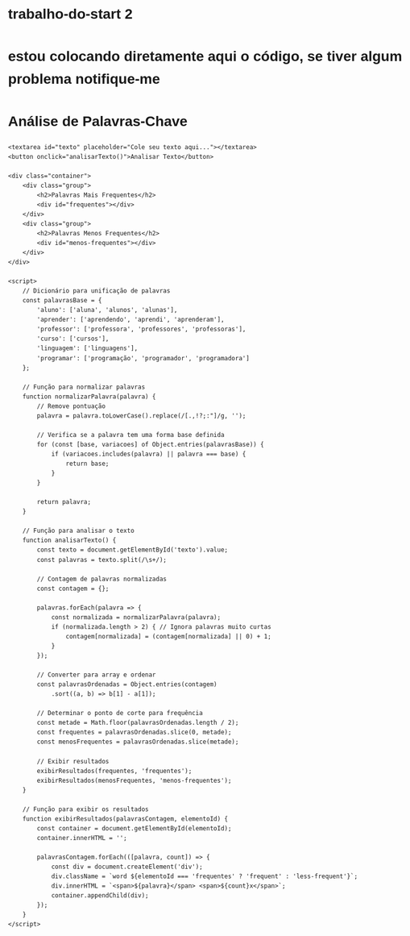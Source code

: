 # trabalho-do-start 2
# estou colocando diretamente aqui o código, se tiver algum problema notifique-me
<!DOCTYPE html>
<html lang="pt-BR">
<head>
    <meta charset="UTF-8">
    <meta name="viewport" content="width=device-width, initial-scale=1.0">
    <title>Análise de Palavras-Chave</title>
    <style>
        body {
            font-family: Arial, sans-serif;
            max-width: 800px;
            margin: 0 auto;
            padding: 20px;
            line-height: 1.6;
        }
        .container {
            display: flex;
            gap: 20px;
        }
        .group {
            flex: 1;
            padding: 15px;
            border-radius: 8px;
            background-color: #f5f5f5;
        }
        h2 {
            color: #333;
            border-bottom: 2px solid #ddd;
            padding-bottom: 10px;
        }
        .word {
            margin: 5px 0;
            padding: 5px;
            background-color: white;
            border-radius: 4px;
            display: flex;
            justify-content: space-between;
        }
        .frequent {
            border-left: 4px solid #4CAF50;
        }
        .less-frequent {
            border-left: 4px solid #2196F3;
        }
        textarea {
            width: 100%;
            height: 150px;
            margin-bottom: 15px;
            padding: 10px;
            border-radius: 4px;
            border: 1px solid #ddd;
        }
        button {
            background-color: #4CAF50;
            color: white;
            border: none;
            padding: 10px 15px;
            border-radius: 4px;
            cursor: pointer;
            font-size: 16px;
        }
        button:hover {
            background-color: #45a049;
        }
    </style>
</head>
<body>
    <h1>Análise de Palavras-Chave</h1>
    
    <textarea id="texto" placeholder="Cole seu texto aqui..."></textarea>
    <button onclick="analisarTexto()">Analisar Texto</button>
    
    <div class="container">
        <div class="group">
            <h2>Palavras Mais Frequentes</h2>
            <div id="frequentes"></div>
        </div>
        <div class="group">
            <h2>Palavras Menos Frequentes</h2>
            <div id="menos-frequentes"></div>
        </div>
    </div>

    <script>
        // Dicionário para unificação de palavras
        const palavrasBase = {
            'aluno': ['aluna', 'alunos', 'alunas'],
            'aprender': ['aprendendo', 'aprendi', 'aprenderam'],
            'professor': ['professora', 'professores', 'professoras'],
            'curso': ['cursos'],
            'linguagem': ['linguagens'],
            'programar': ['programação', 'programador', 'programadora']
        };

        // Função para normalizar palavras
        function normalizarPalavra(palavra) {
            // Remove pontuação
            palavra = palavra.toLowerCase().replace(/[.,!?;:"]/g, '');
            
            // Verifica se a palavra tem uma forma base definida
            for (const [base, variacoes] of Object.entries(palavrasBase)) {
                if (variacoes.includes(palavra) || palavra === base) {
                    return base;
                }
            }
            
            return palavra;
        }

        // Função para analisar o texto
        function analisarTexto() {
            const texto = document.getElementById('texto').value;
            const palavras = texto.split(/\s+/);
            
            // Contagem de palavras normalizadas
            const contagem = {};
            
            palavras.forEach(palavra => {
                const normalizada = normalizarPalavra(palavra);
                if (normalizada.length > 2) { // Ignora palavras muito curtas
                    contagem[normalizada] = (contagem[normalizada] || 0) + 1;
                }
            });
            
            // Converter para array e ordenar
            const palavrasOrdenadas = Object.entries(contagem)
                .sort((a, b) => b[1] - a[1]);
            
            // Determinar o ponto de corte para frequência
            const metade = Math.floor(palavrasOrdenadas.length / 2);
            const frequentes = palavrasOrdenadas.slice(0, metade);
            const menosFrequentes = palavrasOrdenadas.slice(metade);
            
            // Exibir resultados
            exibirResultados(frequentes, 'frequentes');
            exibirResultados(menosFrequentes, 'menos-frequentes');
        }

        // Função para exibir os resultados
        function exibirResultados(palavrasContagem, elementoId) {
            const container = document.getElementById(elementoId);
            container.innerHTML = '';
            
            palavrasContagem.forEach(([palavra, count]) => {
                const div = document.createElement('div');
                div.className = `word ${elementoId === 'frequentes' ? 'frequent' : 'less-frequent'}`;
                div.innerHTML = `<span>${palavra}</span> <span>${count}x</span>`;
                container.appendChild(div);
            });
        }
    </script>
</body>
</html>
